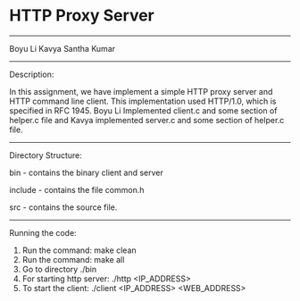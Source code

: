 # HTTP Proxy Server
-------------------------------------------------------------------------------------------------------------------------
Boyu Li
Kavya Santha Kumar

------------------------------------------------------------------------------------------------------------------------
Description:

In this assignment, we have implement a simple HTTP proxy server and HTTP command line client. This implementation used HTTP/1.0, which is specified in RFC 1945.
Boyu Li Implemented client.c and some section of helper.c file and Kavya implemented server.c and some section of helper.c file.

--------------------------------------------------------------------------------------------------------------------------
Directory Structure:

bin - contains the binary client and server

include - contains the file common.h

src - contains the source file.

--------------------------------------------------------------------------------------------------------------------------
Running the code:
1. Run the command: make clean
2. Run the command: make all
3. Go to directory ./bin
4. For starting http server: ./http <IP_ADDRESS> <PORT>
5. To start the client: ./client <IP_ADDRESS> <PORT> <WEB_ADDRESS>
  

